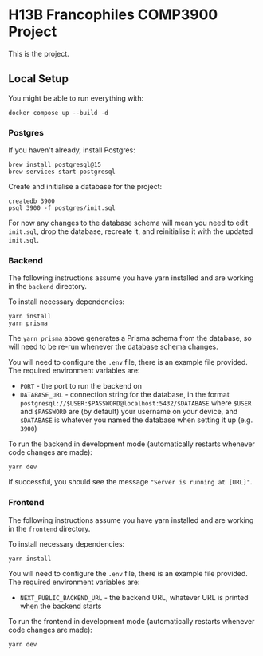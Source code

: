 # H13B Francophiles COMP3900 Project
This is the project.

## Local Setup
You might be able to run everything with:
```
docker compose up --build -d
```

### Postgres
If you haven't already, install Postgres:
```
brew install postgresql@15
brew services start postgresql
```
Create and initialise a database for the project:
```
createdb 3900
psql 3900 -f postgres/init.sql
```
For now any changes to the database schema will mean you need to edit `init.sql`, drop the database, recreate it, and reinitialise it with the updated `init.sql`.

### Backend
The following instructions assume you have yarn installed and are working in the `backend` directory. 

To install necessary dependencies:
```
yarn install
yarn prisma
```
The `yarn prisma` above generates a Prisma schema from the database, so will need to be re-run whenever the database schema changes.

You will need to configure the `.env` file, there is an example file provided. The required environment variables are:
- `PORT` - the port to run the backend on
- `DATABASE_URL` - connection string for the database, in the format `postgresql://$USER:$PASSWORD@localhost:5432/$DATABASE` where `$USER` and `$PASSWORD` are (by default) your username on your device, and `$DATABASE` is whatever you named the database when setting it up (e.g. `3900`)

To run the backend in development mode (automatically restarts whenever code changes are made):
```
yarn dev
```
If successful, you should see the message `"Server is running at [URL]"`.

### Frontend
The following instructions assume you have yarn installed and are working in the `frontend` directory.

To install necessary dependencies:
```
yarn install
```

You will need to configure the `.env` file, there is an example file provided. The required environment variables are:
- `NEXT_PUBLIC_BACKEND_URL` - the backend URL, whatever URL is printed when the backend starts

To run the frontend in development mode (automatically restarts whenever code changes are made):
```
yarn dev
```
